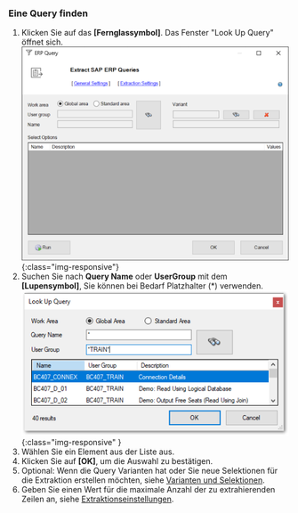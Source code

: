 ### Eine Query finden
1. Klicken Sie auf das **[Fernglassymbol]**. Das Fenster "Look Up Query" öffnet sich.
![SAPQuery-01](/img/content/SAPQuery-01.png){:class="img-responsive"}
2. Suchen Sie nach **Query Name** oder **UserGroup** mit dem **[Lupensymbol]**, Sie können bei Bedarf Platzhalter (*) verwenden.
![Query-Search](/img/content/Query-Search.png){:class="img-responsive" }
3. Wählen Sie ein Element aus der Liste aus. 
4. Klicken Sie auf **[OK]**, um die Auswahl zu bestätigen.
5. Optional: Wenn die Query Varianten hat oder Sie neue Selektionen für die Extraktion erstellen möchten, siehe [Varianten und Selektionen](#varianten-und-selektionen).
6. Geben Sie einen Wert für die maximale Anzahl der zu extrahierenden Zeilen an, siehe [Extraktionseinstellungen](./query-settings).
